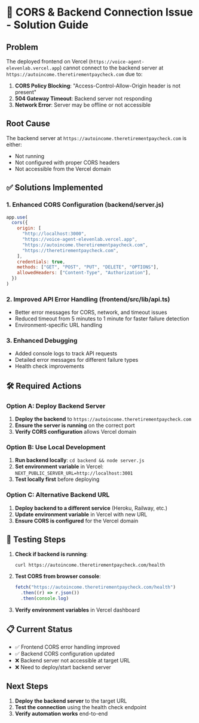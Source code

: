 # 🚨 CORS & Backend Connection Issue - Solution Guide

## Problem

The deployed frontend on Vercel (`https://voice-agent-elevenlab.vercel.app`) cannot connect to the backend server at `https://autoincome.theretirementpaycheck.com` due to:

1. **CORS Policy Blocking**: "Access-Control-Allow-Origin header is not present"
2. **504 Gateway Timeout**: Backend server not responding
3. **Network Error**: Server may be offline or not accessible

## Root Cause

The backend server at `https://autoincome.theretirementpaycheck.com` is either:

- Not running
- Not configured with proper CORS headers
- Not accessible from the Vercel domain

## ✅ Solutions Implemented

### 1. Enhanced CORS Configuration (backend/server.js)

```javascript
app.use(
  cors({
    origin: [
      "http://localhost:3000",
      "https://voice-agent-elevenlab.vercel.app",
      "https://autoincome.theretirementpaycheck.com",
      "https://theretirementpaycheck.com",
    ],
    credentials: true,
    methods: ["GET", "POST", "PUT", "DELETE", "OPTIONS"],
    allowedHeaders: ["Content-Type", "Authorization"],
  })
)
```

### 2. Improved API Error Handling (frontend/src/lib/api.ts)

- Better error messages for CORS, network, and timeout issues
- Reduced timeout from 5 minutes to 1 minute for faster failure detection
- Environment-specific URL handling

### 3. Enhanced Debugging

- Added console logs to track API requests
- Detailed error messages for different failure types
- Health check improvements

## 🛠️ Required Actions

### Option A: Deploy Backend Server

1. **Deploy the backend** to `https://autoincome.theretirementpaycheck.com`
2. **Ensure the server is running** on the correct port
3. **Verify CORS configuration** allows Vercel domain

### Option B: Use Local Development

1. **Run backend locally**: `cd backend && node server.js`
2. **Set environment variable** in Vercel: `NEXT_PUBLIC_SERVER_URL=http://localhost:3001`
3. **Test locally first** before deploying

### Option C: Alternative Backend URL

1. **Deploy backend to a different service** (Heroku, Railway, etc.)
2. **Update environment variable** in Vercel with new URL
3. **Ensure CORS is configured** for the Vercel domain

## 🔧 Testing Steps

1. **Check if backend is running**:

   ```bash
   curl https://autoincome.theretirementpaycheck.com/health
   ```

2. **Test CORS from browser console**:

   ```javascript
   fetch("https://autoincome.theretirementpaycheck.com/health")
     .then((r) => r.json())
     .then(console.log)
   ```

3. **Verify environment variables** in Vercel dashboard

## 📋 Current Status

- ✅ Frontend CORS error handling improved
- ✅ Backend CORS configuration updated
- ❌ Backend server not accessible at target URL
- ❌ Need to deploy/start backend server

## Next Steps

1. **Deploy the backend server** to the target URL
2. **Test the connection** using the health check endpoint
3. **Verify automation works** end-to-end
